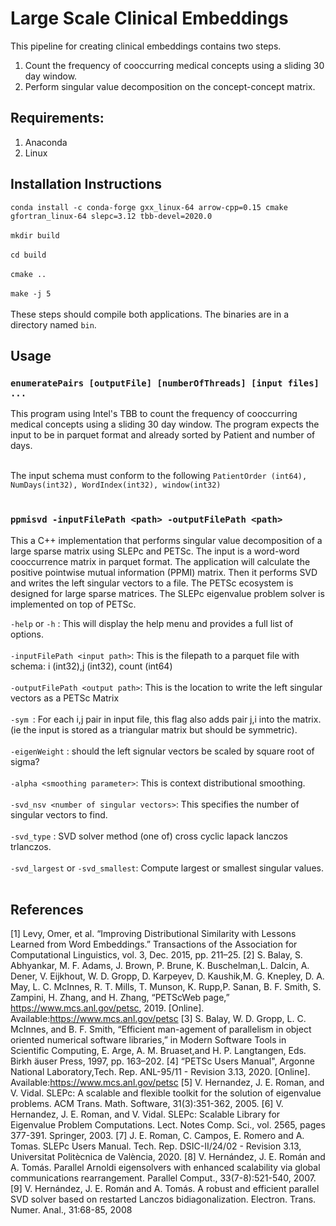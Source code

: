 # Large Scale Clinical Embeddings
This pipeline for creating clinical embeddings contains two steps. 
1. Count the frequency of cooccurring medical concepts using a sliding 30 day window. 
2. Perform singular value decomposition on the concept-concept matrix.

## Requirements:
1. Anaconda
2. Linux

## Installation Instructions
`conda install -c conda-forge gxx_linux-64 arrow-cpp=0.15 cmake gfortran_linux-64 slepc=3.12 tbb-devel=2020.0` <br/><br/>
`mkdir build` <br/><br/>
`cd build` <br/><br/>
`cmake ..` <br/><br/>
`make -j 5` <br/><br/>
These steps should compile both applications. The binaries are in a directory named `bin`.
## Usage
### `enumeratePairs [outputFile] [numberOfThreads] [input files] ...`
This program using Intel's TBB to count the frequency of cooccurring medical concepts using a sliding 30 day window. 
The program expects the input to be in parquet format and already sorted by Patient and number of days. <br/><br/>

The input schema must conform to the following
`PatientOrder (int64), NumDays(int32), WordIndex(int32), window(int32)` <br/><br/>
### `ppmisvd -inputFilePath <path> -outputFilePath <path>`

This a C++ implementation that performs singular value decomposition of a large sparse matrix using SLEPc and PETSc. 
The input is a word-word cooccurrence matrix in parquet format. The application will calculate the positive pointwise mutual information (PPMI) matrix. 
Then it performs SVD and writes the left singular vectors to a file. The PETSc ecosystem is designed for large sparse matrices. 
The SLEPc eigenvalue problem solver is implemented on top of PETSc. 

`-help` or `-h` : This will display the help menu and provides a full list of options. <br/><br/>
`-inputFilePath <input path>`: This is the filepath to a parquet file with schema: i (int32),j (int32), count (int64) <br/><br/>
`-outputFilePath <output path>`: This is the location to write the left singular vectors as a PETSc Matrix <br/><br/>
`-sym `: For each i,j pair in input file, this flag also adds pair j,i into the matrix. (ie the input is stored as a triangular matrix but should be symmetric).<br/><br/>
`-eigenWeight` : should the left signular vectors be scaled by square root of sigma? <br/><br/>
`-alpha <smoothing parameter>`: This is context distributional smoothing. <br/><br/>
`-svd_nsv <number of singular vectors>`: This specifies the number of singular vectors to find. <br/><br/>
`-svd_type` : SVD solver method (one of) cross cyclic lapack lanczos trlanczos.  <br/><br/>
`-svd_largest` or `-svd_smallest`:  Compute largest or smallest singular values. <br/><br/>

## References
[1] Levy, Omer, et al. “Improving Distributional Similarity with Lessons Learned from Word Embeddings.” Transactions of the Association for Computational Linguistics, vol. 3, Dec. 2015, pp. 211–25.
[2]  S. Balay, S. Abhyankar, M. F. Adams, J. Brown, P. Brune, K. Buschelman,L. Dalcin, A. Dener, V. Eijkhout, W. D. Gropp, D. Karpeyev, D. Kaushik,M. G. Knepley, D. A. May, L. C. McInnes, R. T. Mills, T. Munson, K. Rupp,P.  Sanan,  B.  F.  Smith,  S.  Zampini,  H.  Zhang,  and  H.  Zhang,  “PETScWeb   page,”   https://www.mcs.anl.gov/petsc,   2019.   [Online].   Available:https://www.mcs.anl.gov/petsc
[3] S. Balay,  W. D. Gropp,  L. C. McInnes,  and B. F. Smith,  “Efficient man-agement of parallelism in object oriented numerical software libraries,”  in Modern  Software  Tools  in  Scientific  Computing,  E.  Arge,  A.  M.  Bruaset,and H. P. Langtangen, Eds.    Birkh ̈auser Press, 1997, pp. 163–202.
[4] “PETSc Users Manual", Argonne National Laboratory,Tech.   Rep.   ANL-95/11   -   Revision   3.13,    2020.   [Online].   Available:https://www.mcs.anl.gov/petsc
[5] V. Hernandez, J. E. Roman, and V. Vidal. SLEPc: A scalable and flexible toolkit for the solution of eigenvalue problems. ACM Trans. Math. Software, 31(3):351-362, 2005.
[6]  V. Hernandez, J. E. Roman, and V. Vidal. SLEPc: Scalable Library for Eigenvalue Problem Computations. Lect. Notes Comp. Sci., vol. 2565, pages 377-391. Springer, 2003.
[7] J. E. Roman, C. Campos, E. Romero and A. Tomas. SLEPc Users Manual. Tech. Rep. DSIC-II/24/02 - Revision 3.13, Universitat Politècnica de València, 2020.
[8] V. Hernández, J. E. Román and A. Tomás. Parallel Arnoldi eigensolvers with enhanced scalability via global communications rearrangement. Parallel Comput., 33(7-8):521-540, 2007.
[9] V. Hernández, J. E. Román and A. Tomás. A robust and efficient parallel SVD solver based on restarted Lanczos bidiagonalization. Electron. Trans. Numer. Anal., 31:68-85, 2008
